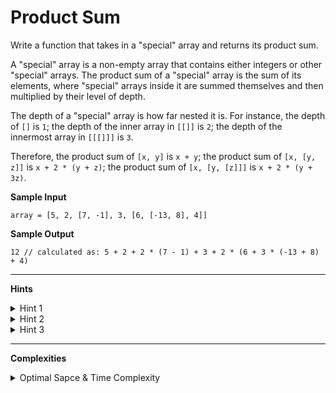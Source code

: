 # Product Sum

Write a function that takes in a "special" array and returns its product sum.

A "special" array is a non-empty array that contains either integers or other "special" arrays. The product sum of a "special" array is the sum of its elements, where "special" arrays inside it are summed themselves and then multiplied by their level of depth.

The depth of a "special" array is how far nested it is. For instance, the depth of `[]` is `1`; the depth of the inner array in `[[]]` is `2`; the depth of the innermost array in `[[[]]]` is `3`.

Therefore, the product sum of `[x, y]` is `x + y`; the product sum of `[x, [y, z]]` is `x + 2 * (y + z)`; the product sum of `[x, [y, [z]]]` is `x + 2 * (y + 3z)`.

**Sample Input**
```
array = [5, 2, [7, -1], 3, [6, [-13, 8], 4]]
```

**Sample Output**
```
12 // calculated as: 5 + 2 + 2 * (7 - 1) + 3 + 2 * (6 + 3 * (-13 + 8) + 4)
```

---

**Hints**
<details>
    <summary>Hint 1</summary>

    Try using recursion to solve this problem.
</details>

<details>
    <summary>Hint 2</summary>

    Initialize the product sum of the "special" array to 0. Then, iterate through
    all of the array's elements; if you come across a number, add it to the
    product sum; if you come across another "special" array, recursively call the
    productSum function on it and add the returned value to the product sum. How
    will you handle multiplying the product sums at a given level of depth?
</details>

<details>
    <summary>Hint 3</summary>

    Have the productSum function take in a second parameter: the multiplier,
    initialized to 1. Whenever you recursively call the productSum function, pass
    in the multiplier incremented by 1.
</details>

---

**Complexities**
<details>
    <summary>Optimal Sapce & Time Complexity</summary>

    O(n) time | O(d) space - where n is the total number of elements in the
    array, including sub-elements, and d is the greatest depth of "special"
    arrays in the array.
</details>